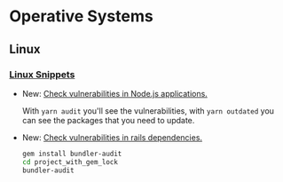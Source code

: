 # Operative Systems

## Linux

### [Linux Snippets](linux_snippets.md)

* New: [Check vulnerabilities in Node.js applications.](linux_snippets.md#check-vulnerabilities-in-node.js-applications)

    With `yarn audit` you'll see the vulnerabilities, with `yarn outdated` you can
    see the packages that you need to update.

* New: [Check vulnerabilities in rails dependencies.](linux_snippets.md#check-vulnerabilities-in-rails-dependencies)

    ```bash
    gem install bundler-audit
    cd project_with_gem_lock
    bundler-audit
    ```